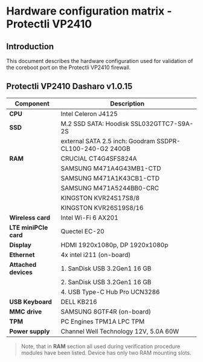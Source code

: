 # Hardware configuration matrix - Protectli VP2410

## Introduction

This document describes the hardware configuration used for validation of the
coreboot port on the Protectli VP2410 firewall.

## Protectli VP2410 Dasharo v1.0.15

| Component              | Description                                              |
|------------------------|----------------------------------------------------------|
| **CPU**                | Intel Celeron J4125                                      |
| **SSD**                | M.2 SSD SATA: Hoodisk SSL032GTTC7-S9A-2S                 |
|                        | external SATA 2.5 inch: Goodram SSDPR-CL100-240-G2 240GB |
| **RAM**                | CRUCIAL CT4G4SFS824A                                     |
|                        | SAMSUNG M471A4G43MB1-CTD                                 |
|                        | SAMSUNG M471A1K43CB1-CTD                                 |
|                        | SAMSUNG M471A5244BB0-CRC                                 |
|                        | KINGSTON KVR24S17S8/8                                    |
|                        | KINGSTON KVR26S19S8/16                                   |
| **Wireless card**      | Intel Wi-Fi 6 AX201                                      |
| **LTE miniPCIe card**  | Quectel EC-20                                            |
| **Display**            | HDMI 1920x1080p, DP 1920x1080p                           |
| **Ethernet**           | 4x intel i211 (on-board)                                 |
| **Attached devices**   | 1. SanDisk USB 3.2Gen1 16 GB                             |
|                        | 2. SanDisk USB 3.2Gen1 16 GB                             |
|                        | 4. USB Type-C Hub Pro UCN3286                            |
| **USB Keyboard**       | DELL KB216                                               |
| **MMC drive**          | SAMSUNG 8GTF4R (on-board)                                |
| **TPM**                | PC Engines TPM1A LPC TPM                                 |
| **Power supply**       | Channel Well Technology 12V, 5.0A 60W                    |

> Note, that in **RAM** section all used during verification procedure
    modules have been listed. Device has only two RAM mounting slots.
